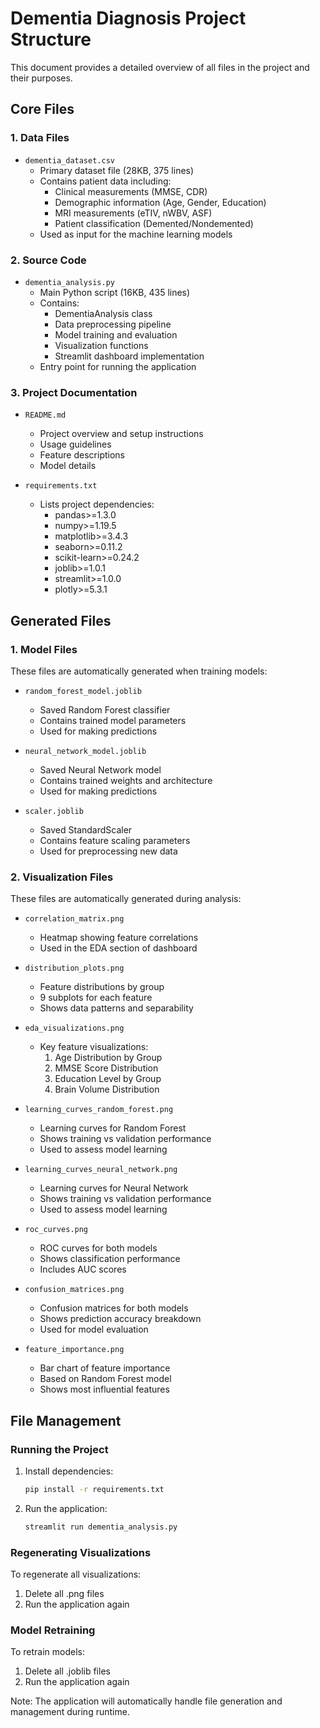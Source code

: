 # Dementia Diagnosis Project Structure

This document provides a detailed overview of all files in the project and their purposes.

## Core Files

### 1. Data Files
- `dementia_dataset.csv`
  - Primary dataset file (28KB, 375 lines)
  - Contains patient data including:
    - Clinical measurements (MMSE, CDR)
    - Demographic information (Age, Gender, Education)
    - MRI measurements (eTIV, nWBV, ASF)
    - Patient classification (Demented/Nondemented)
  - Used as input for the machine learning models

### 2. Source Code
- `dementia_analysis.py`
  - Main Python script (16KB, 435 lines)
  - Contains:
    - DementiaAnalysis class
    - Data preprocessing pipeline
    - Model training and evaluation
    - Visualization functions
    - Streamlit dashboard implementation
  - Entry point for running the application

### 3. Project Documentation
- `README.md`
  - Project overview and setup instructions
  - Usage guidelines
  - Feature descriptions
  - Model details

- `requirements.txt`
  - Lists project dependencies:
    - pandas>=1.3.0
    - numpy>=1.19.5
    - matplotlib>=3.4.3
    - seaborn>=0.11.2
    - scikit-learn>=0.24.2
    - joblib>=1.0.1
    - streamlit>=1.0.0
    - plotly>=5.3.1

## Generated Files

### 1. Model Files
These files are automatically generated when training models:

- `random_forest_model.joblib`
  - Saved Random Forest classifier
  - Contains trained model parameters
  - Used for making predictions

- `neural_network_model.joblib`
  - Saved Neural Network model
  - Contains trained weights and architecture
  - Used for making predictions

- `scaler.joblib`
  - Saved StandardScaler
  - Contains feature scaling parameters
  - Used for preprocessing new data

### 2. Visualization Files
These files are automatically generated during analysis:

- `correlation_matrix.png`
  - Heatmap showing feature correlations
  - Used in the EDA section of dashboard

- `distribution_plots.png`
  - Feature distributions by group
  - 9 subplots for each feature
  - Shows data patterns and separability

- `eda_visualizations.png`
  - Key feature visualizations:
    1. Age Distribution by Group
    2. MMSE Score Distribution
    3. Education Level by Group
    4. Brain Volume Distribution

- `learning_curves_random_forest.png`
  - Learning curves for Random Forest
  - Shows training vs validation performance
  - Used to assess model learning

- `learning_curves_neural_network.png`
  - Learning curves for Neural Network
  - Shows training vs validation performance
  - Used to assess model learning

- `roc_curves.png`
  - ROC curves for both models
  - Shows classification performance
  - Includes AUC scores

- `confusion_matrices.png`
  - Confusion matrices for both models
  - Shows prediction accuracy breakdown
  - Used for model evaluation

- `feature_importance.png`
  - Bar chart of feature importance
  - Based on Random Forest model
  - Shows most influential features

## File Management

### Running the Project
1. Install dependencies:
   ```bash
   pip install -r requirements.txt
   ```

2. Run the application:
   ```bash
   streamlit run dementia_analysis.py
   ```

### Regenerating Visualizations
To regenerate all visualizations:
1. Delete all .png files
2. Run the application again

### Model Retraining
To retrain models:
1. Delete all .joblib files
2. Run the application again

Note: The application will automatically handle file generation and management during runtime. 
